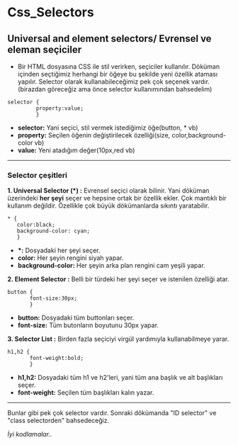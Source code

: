 # Css_Selectors
## Universal and element selectors/ Evrensel ve eleman seçiciler
- Bir HTML dosyasına CSS ile stil verirken, seçiciler kullanılır. Döküman içinden seçtiğimiz herhangi bir öğeye bu şekilde yeni özellik ataması yapılır. Selector olarak kullanabileceğimiz pek çok seçenek vardır. (birazdan göreceğiz ama önce selector kullanımından bahsedelim)
```
selector {
         property:value;
         }
```
* __selector:__ Yani seçici, stil vermek istediğimiz öğe(button, * vb)
* __property:__ Seçilen öğenin değiştirilecek özelliği(size, color,background-color vb)
* __value:__ Yeni atadığım değer(10px,red vb)
---
### Selector çeşitleri
__1. Universal Selector (*) :__ Evrensel seçici olarak bilinir. Yani döküman üzerindeki __her şeyi__ seçer ve hepsine ortak bir özellik ekler. Çok mantıklı bir kullanım değildir. Özellikle çok büyük dökümanlarda sıkıntı yaratabilir.
```
* {
   color:black;
   background-color: cyan;
   }
```
* __*:__ Dosyadaki her şeyi seçer.
* __color:__ Her şeyin rengini siyah yapar.
* __background-color:__ Her şeyin arka plan rengini cam yeşili yapar.

__2. Element Selector :__ Belli bir türdeki her şeyi seçer ve istenilen özelliği atar.
```
button {
       font-size:30px;
       }
```
* __button:__ Dosyadaki tüm buttonları seçer.
* __font-size:__ Tüm butonların boyutunu 30px yapar.

__3. Selector List :__ Birden fazla seçiciyi virgül yardımıyla kullanabilmeye yarar. 
```
h1,h2 {
       font-weight:bold;
       }
```
* __h1,h2:__ Dosyadaki tüm h1 ve h2'leri, yani tüm ana başlık ve alt başlıkları seçer.
* __font-weight:__ Seçilen tüm başlıkları kalın yazar.
---
Bunlar gibi pek çok selector vardır. Sonraki dökümanda "ID selector" ve "class selectorden" bahsedeceğiz.

*İyi kodlamalar..*




  

         
